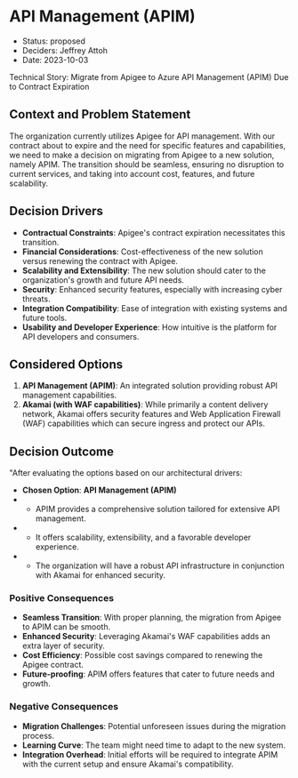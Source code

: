 # API Management (APIM)

* Status: proposed
* Deciders: Jeffrey Attoh
* Date: 2023-10-03

Technical Story: Migrate from Apigee to Azure API Management (APIM) Due to Contract Expiration

## Context and Problem Statement

The organization currently utilizes Apigee for API management. With our contract about to expire and the need for specific features and capabilities, we need to make a decision on migrating from Apigee to a new solution, namely APIM. The transition should be seamless, ensuring no disruption to current services, and taking into account cost, features, and future scalability.

## Decision Drivers

- **Contractual Constraints**: Apigee's contract expiration necessitates this transition.
- **Financial Considerations**: Cost-effectiveness of the new solution versus renewing the contract with Apigee.
- **Scalability and Extensibility**: The new solution should cater to the organization's growth and future API needs.
- **Security**: Enhanced security features, especially with increasing cyber threats.
- **Integration Compatibility**: Ease of integration with existing systems and future tools.
- **Usability and Developer Experience**: How intuitive is the platform for API developers and consumers.

## Considered Options

1. **API Management (APIM)**: An integrated solution providing robust API management capabilities.
2. **Akamai (with WAF capabilities)**: While primarily a content delivery network, Akamai offers security features and Web Application Firewall (WAF) capabilities which can secure ingress and protect our APIs.

## Decision Outcome

"After evaluating the options based on our architectural drivers:  
- **Chosen Option**: **API Management (APIM)**
- - APIM provides a comprehensive solution tailored for extensive API management.
- - It offers scalability, extensibility, and a favorable developer experience.
- - The organization will have a robust API infrastructure in conjunction with Akamai for enhanced security.

### Positive Consequences

- **Seamless Transition**: With proper planning, the migration from Apigee to APIM can be smooth.
- **Enhanced Security**: Leveraging Akamai's WAF capabilities adds an extra layer of security.
- **Cost Efficiency**: Possible cost savings compared to renewing the Apigee contract.
- **Future-proofing**: APIM offers features that cater to future needs and growth.

### Negative Consequences

- **Migration Challenges**: Potential unforeseen issues during the migration process.
- **Learning Curve**: The team might need time to adapt to the new system.
- **Integration Overhead**: Initial efforts will be required to integrate APIM with the current setup and ensure Akamai's compatibility.

